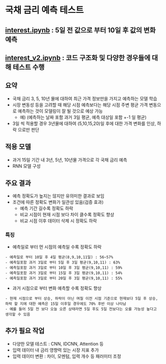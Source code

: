 # 국채 금리 예측 테스트
## [interest.ipynb](interest.ipynb) : 5일 전 값으로 부터 10일 후 값의 변화 예측
## [interest_v2.ipynb](interest_v2.ipynb) : 코드 구조화 및 다양한 경우들에 대해 테스트 수행

## 요약
* 국채 금리 3, 5, 10년 물에 대하여 최근 가격 정보만을 가지고 예측하는 모델 학습
* 시장 변동성 등을 고려할 때 해당 시점 예측보다는 해당 시점 주변 평균 가격 변동으로 예측하는 것이 모델링이 잘 될 것으로 예상 가능
    * 예) (예측하는 날짜 포함 과거 3일 평균, 예측 대상일 포함 +-1 일 평균)
* 3일 씩 적용할 경우 3년물에 대하여 (5,10,15,20)일 후에 대한 가격 변화를 인상, 하락 으로만 판단

## 적용 모델
* 과거 15일 기간 내 3년, 5년, 10년물 가격으로 각 국채 금리 예측
* RNN 모델 구성

## 주요 결과
* 예측 정확도가 높지는 않지만 유의미한 결과로 보임
* 조건에 따른 정확도 변화가 일관성 있음(검증 효과)  
    * 예측 기간 길수록 정확도 하락
    * 비교 시점이 현재 시점 보다 차이 클수록 정확도 향상
    * 비교 시점 이후 데이터 삭제 시 정확도 하락
### 특징
* 예측일로 부터 먼 시점의 예측일 수록 정확도 하락
```
- 예측일로 부터 10일 후 4일 평균(8,9,10,11일) : 56~57%
- 예측일포함 과거 3일로 부터 5일 후 3일 평균(9,10,11) : 63%
- 예측일포함 과거 3일로 부터 10일 후 3일 평균(9,10,11) : 59%
- 예측일포함 과거 3일로 부터 15일 후 3일 평균(9,10,11) : 54%
- 예측일포함 과거 3일로 부터 20일 후 3일 평균(9,10,11) : 55%
```
* 과거 시점으로 부터 변화 예측할 수록 정확도 향상
```
- 현재 시점으로 부터 상승, 하락이 아닌 며칠 이전 시점 기준으로 현재보다 5일 후 상승, 하락 할 지에 대한 예측은 15일 이후일 경우에도 70% 후반 이상 나타남
- 예를 들어 5일 전 보다 오늘 오른 상태라면 5일 후도 5일 전보다는 오를 가능성 높다고 생각할 수 있음
```
## 추가 필요 작업
* 다양한 모델 테스트 : CNN, IDCNN, Attention 등
* 입력 데이터 내 금리 영향력 있는 시장 지표 추가
* 입력 데이터 변환 : 차이, 모멘텀, 입력 개수 등 패러미터 조정